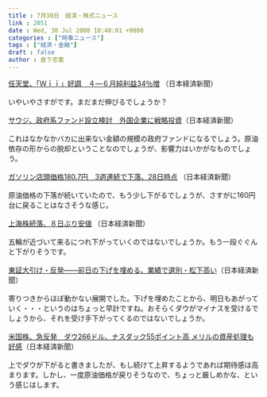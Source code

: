 ```yaml
---
title : 7月30日　経済・株式ニュース
link : 2051
date : Wed, 30 Jul 2008 10:40:01 +0000
categories : ["時事ニュース"]
tags : ["経済・金融"]
draft : false
author : 倉下忠憲
---
```


<A HREF="http://www.nikkei.co.jp/news/main/20080730AT5F3000X30072008.html" TARGET="_blank">任天堂、「Ｗｉｉ」好調　４―６月純利益34％増</A> （日本経済新聞）<BR><BR>いやいやさすがです。まだまだ伸びるでしょうか？<BR><BR><A HREF="http://www.nikkei.co.jp/news/main/20080730AT2M2800Z30072008.html" TARGET="_blank">サウジ、政府系ファンド設立検討　外国企業に戦略投資</A>（日本経済新聞）<BR><BR>これはなかなかバカに出来ない金額の規模の政府ファンドになるでしょう。原油依存の形からの脱却ということなのでしょうが、影響力はいかがなものでしょう。<BR><BR><A HREF="http://www.nikkei.co.jp/news/main/20080730AT1D3008130072008.html" TARGET="_blank">ガソリン店頭価格180.7円　3週連続で下落、28日時点</A> （日本経済新聞）<BR><BR>原油価格の下落が続いていたので、もう少し下がるでしょうが、さすがに160円台に戻ることはなさそうな感じ。<BR><BR><A HREF="http://www.nikkei.co.jp/news/main/20080730NT001Y25830072008.html" TARGET="_blank">上海株続落、８日ぶり安値</A> （日本経済新聞）<BR><BR>五輪が近づいて来るにつれ下がっていくのではないでしょうか。もう一段ぐぐんと下がりそうです。<BR><BR><A HREF="http://www.nikkei.co.jp/news/market/20080730m1ASS0ISS16300708.html" TARGET="_blank">東証大引け・反発――前日の下げを埋める、業績で選別・松下高い</A>（日本経済新聞）<BR><BR>寄りつきからほぼ動かない展開でした。下げを埋めたことから、明日もあがっていく・・・というのはちょっと早計ですね。おそらくダウがマイナスを受けるでしょうから、それを受け手下がってくるのではないでしょうか。<BR><BR><A HREF="http://www.nikkei.co.jp/news/market/20080730c8ASB7IAA05300708.html" TARGET="_blank">米国株、急反発　ダウ266ドル、ナスダック55ポイント高 メリルの資産処理も好感</A>（日本経済新聞）<BR><BR>上でダウが下がると書きましたが、もし続けて上昇するようであれば期待感は高まります。しかし、一度原油価格が戻りそうなので、ちょっと厳しめかな、という感じはします。<BR><br><br>
